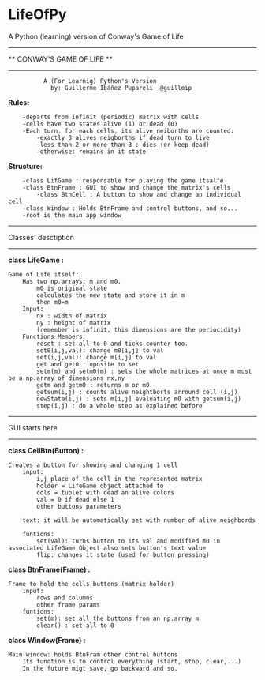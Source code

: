 # LifeOfPy
A Python (learning) version of Conway's Game of Life

**************************************************************
**                CONWAY'S  GAME OF LIFE                   **
**************************************************************
              A (For Learnig) Python's Version
                by: Guillermo Ibáñez Pupareli  @guilloip 

**Rules:**

 		-departs from infinit (periodic) matrix with cells 
 		-cells have two states alive (1) or dead (0)
 		-Each turn, for each cells, its alive neiborths are counted:
 			-exactly 3 alives neigborths if dead turn to live
 			-less than 2 or more than 3 : dies (or keep dead)
 			-otherwise: remains in it state


			
**Structure:**

		-class LifGame : responsable for playing the game itsalfe
		-class BtnFrame : GUI to show and change the matrix's cells
			-class BtnCell : A button to show and change an individual cell
		-class Window : Holds BtnFrame and control buttons, and so...
		-root is the main app window

***
Classes' desctiption
***

**class LifeGame :**

	Game of Life itself:
		Has two np.arrays: m and m0.
			m0 is original state
			calculates the new state and store it in m
			then m0=m
		Input:
			nx : width of matrix
			ny : height of matrix
			(remember is infinit, this dimensions are the periocidity)
		Functions Members:
			reset : set all to 0 and ticks counter too.
			set0(i,j,val): change m0[i,j] to val
			set(i,j,val): change m[i,j] to val
			get and get0 : oposite to set
			setm(m) and setm0(m) : sets the whole matrices at once m must be a np.array of dimensions nx,ny 
			getm and getm0 : returns m or m0
			getsum(i,j) : counts alive neightborts arround cell (i,j)
			newState(i,j) : sets m[i,j] evaluating m0 with getsum(i,j)
			step(i,j) : do a whole step as explained before

***********************
GUI starts here
***********************

**class CellBtn(Button) :**

	Creates a button for showing and changing 1 cell
		input:
			i,j place of the cell in the represented matrix
			holder = LifeGame object attached to
			cols = tuplet with dead an alive colors
			val = 0 if dead else 1
			other buttons parameters
			
		text: it will be automatically set with number of alive neighbords
		
		funtions:
			set(val): turns button to its val and modified m0 in associated LifeGame Object also sets button's text value
			flip: changes it state (used for button pressing)

**class BtnFrame(Frame) :**

	Frame to hold the cells buttons (matrix holder)
		input:
			rows and columns
			other frame params
		funtions:
			set(m): set all the buttons from an np.array m
			clear() : set all to 0 

**class Window(Frame) :**

	Main window: holds BtnFram other control buttons
		Its function is to control everything (start, stop, clear,...)
		In the future migt save, go backward and so.
